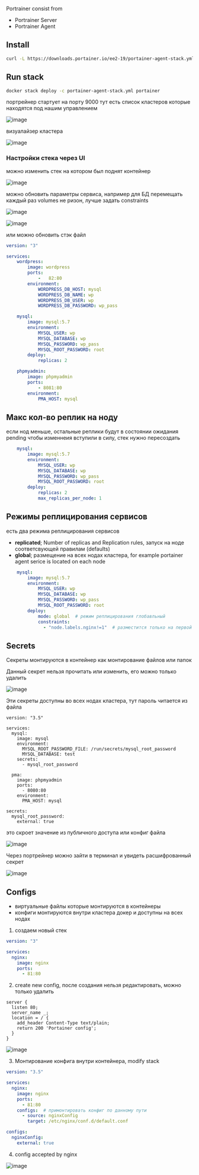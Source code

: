 Portrainer consist from
- Portrainer Server
- Portrainer Agent

## Install

```bash
curl -L https://downloads.portainer.io/ee2-19/portainer-agent-stack.yml -o portainer-agent-stack.yml
```

## Run stack
```bash
docker stack deploy -c portainer-agent-stack.yml portainer
```

портрейнер стартует на порту 9000 тут есть список кластеров которые находятся под нашим управлением

![image](https://github.com/dark-tulip/docker-course-stepik/assets/89765480/53228bb3-f88e-4943-9b77-d41c1bf45956)

визуалайзер кластера

![image](https://github.com/dark-tulip/docker-course-stepik/assets/89765480/e775ecef-f0f5-4eaa-8328-90e049c835a9)


### Настройки стека через UI

можно изменить стек на котором был поднят контейнер 

![image](https://github.com/dark-tulip/docker-course-stepik/assets/89765480/1613f0e9-1965-4fb8-be84-f2bc0ece3795)


можно обновить параметры сервиса, например для БД перемещать каждый раз volumes не ризон, лучше задать constraints

![image](https://github.com/dark-tulip/docker-course-stepik/assets/89765480/572a8c8a-a8af-4829-9e59-ceebaba6e793)


![image](https://github.com/dark-tulip/docker-course-stepik/assets/89765480/e3ba361e-881c-4d2f-b39b-c5380c3a7824)

или можно обновить стэк файл
```yaml
version: "3"

services:
    wordpress:
        image: wordpress
        ports:
            -   82:80
        environment:
            WORDPRESS_DB_HOST: mysql
            WORDPRESS_DB_NAME: wp
            WORDPRESS_DB_USER: wp
            WORDPRESS_DB_PASSWORD: wp_pass

    mysql:
        image: mysql:5.7
        environment:
            MYSQL_USER: wp
            MYSQL_DATABASE: wp
            MYSQL_PASSWORD: wp_pass
            MYSQL_ROOT_PASSWORD: root
        deploy:
            replicas: 2

    phpmyadmin:
        image: phpmyadmin
        ports:
            - 8081:80
        environment:
            PMA_HOST: mysql
```

## Макс кол-во реплик на ноду
если нод меньше, остальные реплики будут в состоянии ожидания pending
чтобы изменнеия вступили в силу, стек нужно пересоздать
```yaml
    mysql:
        image: mysql:5.7
        environment:
            MYSQL_USER: wp
            MYSQL_DATABASE: wp
            MYSQL_PASSWORD: wp_pass
            MYSQL_ROOT_PASSWORD: root
        deploy:
            replicas: 2
            max_replicas_per_node: 1
```

## Режимы реплицирования сервисов
есть два режима реплицирования сервисов
- **replicated**; Number of replicas and Replication rules, запуск на ноде соответсвующей правилам (defaults)
- **global**; размещение на всех нодах кластера, for example portainer agent serice is located on each node

```yaml
    mysql:
        image: mysql:5.7
        environment:
            MYSQL_USER: wp
            MYSQL_DATABASE: wp
            MYSQL_PASSWORD: wp_pass
            MYSQL_ROOT_PASSWORD: root
        deploy:
            mode: global  # режим реплицирования глобавльный
            constraints: 
              - "node.labels.nginx!=1"  # разместится только на первой ноде
```

## Secrets

Секреты монтируются в контейнер как монтирование файлов или папок

Данный секрет нельзя прочитать или изменить, его можно только удалить


![image](https://github.com/dark-tulip/docker-course-stepik/assets/89765480/b052f114-68d4-4345-9fdf-4378d6c26789)


Эти секреты доступны во всех нодах кластера, тут пароль читается из файла

```
version: "3.5"

services:
  mysql:
    image: mysql
    environment: 
      MYSQL_ROOT_PASSWORD_FILE: /run/secrets/mysql_root_password
      MYSQL_DATABASE: test
    secrets:
      - mysql_root_password

  pma:
    image: phpmyadmin
    ports:
      - 8080:80
    environment:
      PMA_HOST: mysql

secrets:
  mysql_root_password:
    external: true
```

это скроет значение из публичного доступа или конфиг файла


![image](https://github.com/dark-tulip/docker-course-stepik/assets/89765480/8f50ab03-f4ac-411f-9c33-26aabcf34144)

Через портрейнер можно зайти в терминал и увидеть расшифрованный секрет

![image](https://github.com/dark-tulip/docker-course-stepik/assets/89765480/193ccbe8-6a88-4fd8-a66e-c251d9b44bb4)


## Configs

- виртуальные файлы которые монтируются в контейнеры
- конфиги монтируются внутри кластера докер и доступны на всех нодах

1) создаем новый стек
```yaml
version: "3"

services:
  nginx:
    image: nginx
    ports:
      - 81:80
```

2) create new config, после создания нельзя редактировать, можно только удалить

```config
server {
  listen 80;
  server_name _;
  location = / {
    add_header Content-Type text/plain;
    return 200 'Portainer config';
  }
}
```

![image](https://github.com/dark-tulip/docker-course-stepik/assets/89765480/41177aa6-8198-4ab7-88f9-6a7d13ed52b7)

3) Монтирование конфига внутри контейнера, modify stack

```yaml
version: "3.5"

services:
  nginx:
    image: nginx
    ports:
      - 81:80
    configs:  # примонтировать конфиг по данному пути
      - source: nginxConfig
        target: /etc/nginx/conf.d/default.conf

configs:
  nginxConfig:
    external: true
```

4) config accepted by nginx

![image](https://github.com/dark-tulip/docker-course-stepik/assets/89765480/f81a0b10-fcb8-4693-aa7f-0d52952b4fbc)
